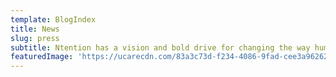 ```yaml
---
template: BlogIndex
title: News
slug: press
subtitle: Ntention has a vision and bold drive for changing the way humans interact with machines. Do you want to write about our company or do you have request regarding press or media?
featuredImage: 'https://ucarecdn.com/83a3c73d-f234-4086-9fad-cee3a9626230/'
---
```

